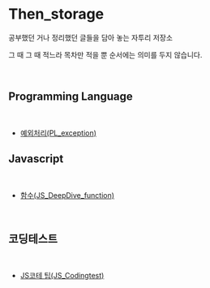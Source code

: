 # Then_storage

공부했던 거나 정리했던 글들을 담아 놓는 자투리 저장소

그 때 그 때 적느라 목차만 적을 뿐 순서에는 의미를 두지 않습니다.

<br>

## Programming Language

<br>

- [예외처리(PL_exception)](https://github.com/seunghw/Then_storage/blob/main/PL_exception.md)

## Javascript

<br>

- [함수(JS_DeepDive_function)](https://github.com/seunghw/Then_storage/blob/main/JS_DeepDive_function.md)

<br>

## 코딩테스트

<br>

- [JS코테 팁(JS_Codingtest)]()
